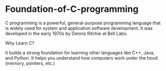 # Foundation-of-C-programming
C programming is a powerful, general-purpose programming language that is widely used for system and application software development. It was developed in the early 1970s by Dennis Ritchie at Bell Labs.

Why Learn C?

It builds a strong foundation for learning other languages like C++, Java, and Python.
It helps you understand how computers work under the hood (memory, pointers, etc.)
